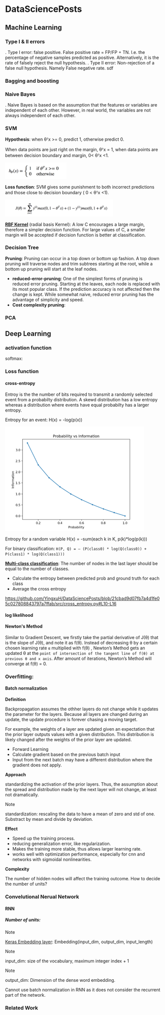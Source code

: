# DataSciencePosts

## Machine Learning


### Type I & II errors

. Type I error: false positive. False positive rate = FP/FP + TN. I.e. the percentage
of negative samples predicted as positive. Alternatively, it is the rate of falsely reject
the null hypothesis.
. Type II error: Non-rejection of a false null hypothesis. Namely False negative rate.
sdf
### Bagging and boosting

### Naive Bayes

. Naive Bayes is based on the assumption that the features or variables are independent of each other.
However, in real world, the variables are not always independent of each other.

### SVM

**Hypothesis**: when θᵀx >= 0, predict 1, otherwise predict 0.

When data points are just right on the margin, θᵀx = 1, when data points are between decision boundary and margin, 0< θᵀx <1.


<img src="./images/svm-hypo.png" alt="drawing" width="200"/>

**Loss function**: SVM gives some punishment to both incorrect predictions and those close to decision boundary ( 0 < θᵀx <1).

<img src="./images/svm-loss.png" alt="drawing" width="350"/>

[**RBF Kernel**](https://scikit-learn.org/stable/auto_examples/svm/plot_rbf_parameters.html#sphx-glr-auto-examples-svm-plot-rbf-parameters-py) (radial basis Kernel):
A low C encourages a large margin, therefore a simpler decision function. For large values of C,
a smaller margin will be accepted if decision function is better at classification.

### Decision Tree

**Pruning**: Pruning can occur in a top down or bottom up fashion. A top down pruning will traverse nodes and trim subtrees starting at the root, while a bottom up pruning will start at the leaf nodes.

- **reduced-error-pruning**:
One of the simplest forms of pruning is reduced error pruning. Starting at the leaves, each node is replaced with its most popular class. If the prediction accuracy is not affected then the change is kept. While somewhat naive, reduced error pruning has the advantage of simplicity and speed.
- **Cost complexity pruning**:

### PCA



## Deep Learning

### activation function

softmax:

### Loss function

#### cross-entropy

Entroy is the the number of bits required to transmit a randomly selected event
from a probabilty distribution. A skewd distribution has a low entropy whereas a
distribution where events have equal probabilty has a larger entropy.

Entropy for an event: H(x) = -log(p(x))

<img src="./images/Plot-of-Probability-vs-Information.png" alt="drawing" width="450"/>

Entropy for a random variable H(x) = -sum(each k in K, p(k)*log(p(k)))

For binary classification: `H(P, Q) = – (P(class0) * log(Q(class0)) + P(class1) * log(Q(class1)))`

[**Multi-class classification**](https://machinelearningmastery.com/cross-entropy-for-machine-learning/):
The number of nodes in the last layer should be equal to the number of classes.

- Calculate the entropy between predicted prob and ground truth for each class
- Average the cross entropy

https://github.com/YingxuH/DataSciencePosts/blob/21cbad9d07fb7a4d1fe05c027808843797a7ffab/src/cross_entropy.py#L10-L16


#### log likelihood

#### Newton's Method

Similar to Gradient Descent, we firstly take the partial derivative of J(θ) that is the slope of J(θ),
and note it as f(θ). Instead of decreasing θ by a certain chosen learning rate `α` multiplied with f(θ) ,
Newton’s Method gets an updated θ at the `point of intersection of the tangent line of f(θ) at previous θ and x axis`.
After amount of iterations, Newton’s Method will converge at f(θ) = 0.

### Overfitting:

#### Batch normalization

**Definition**

Backpropagation assumes the othher layers do not change while it updates the parameter
for the layers. Because all layers are changed during an update, the update procedure
is forever chasing a moving target.

For example, the weights of a layer are updated given an expectation that the prior
 layer outputs values with a given distribution. This distribution is likely changed after the weights of the prior layer are updated.

* Forward Learning
* Calculate gradient based on the previous batch input
* Input from the next batch may have a different distribution where the gradient
does not apply.

**Approach**

standardizing the activation of the prior layers. Thus, the assumption about the  spread
and distribution made by the next layer will not change, at least not dramatically.

> [!NOTE]  
> standardization: rescaling the data to have a mean of zero and std of one. Substract by mean and divide by deviation.

**Effect**

* Speed up the training process.
* reducing generalization error, like regularization.
* Makes the training more stable, thus allows larger learning rate.
* works well with optimization performance, especially for cnn and networks with
sigmoidal nonlinearities.


**Complexity**


The number of hidden nodes will affect the training outcome.
How to decide the number of units?

### Convelutional Nerual Network

#### RNN

##### Number of units:

> [!NOTE]  
> [Keras Embedding layer](https://keras.io/layers/embeddings/):
Embedding(input_dim, output_dim, input_length)

> [!NOTE]  
> input_dim:
size of the vocabulary, maximum integer index + 1

> [!NOTE]  
> output_dim:
Dimension of the dense word embedding.


Cannot use batch normalization in RNN as it does not consider the recurrent part
of the network.

### Related Work

